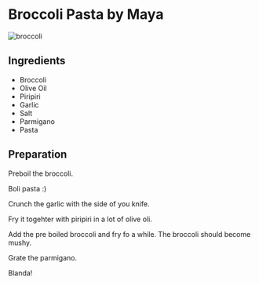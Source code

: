 # Broccoli Pasta by Maya

![broccoli](https://cdn1.tasteline.com/Farsk-tagliatelle-med-broccoli-och-ostsas-360x360.jpg)

## Ingredients
- Broccoli
- Olive Oil
- Piripiri
- Garlic
- Salt
- Parmigano
- Pasta

## Preparation
Preboil the broccoli.

Boli pasta :)

Crunch the garlic with the side of you knife.

Fry it togehter with piripiri in a lot of olive oli.

Add the pre boiled broccoli and fry fo a while. The broccoli should become mushy.

Grate the parmigano.

Blanda!
